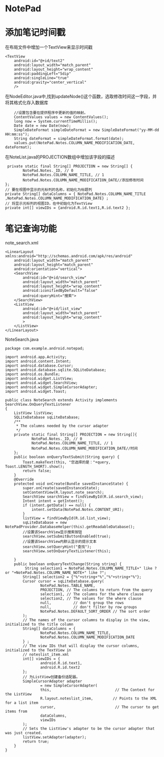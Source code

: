 # NotePad
# 添加笔记时间戳
在布局文件中增加一个TextView来显示时间戳

    <TextView
        android:id="@+id/text2"
        android:layout_width="match_parent"
        android:layout_height="wrap_content"
        android:paddingLeft="5dip"
        android:singleLine="true"
        android:gravity="center_vertical"
        />

在NodeEditor.java中,找到updateNode()这个函数，选取修改时间这一字段，并将其格式化存入数据库

        //设置包含要在提供程序中更新的值的映射。
        ContentValues values = new ContentValues();
        long now = System.currentTimeMillis();
        Date date = new Date(now);
        SimpleDateFormat simpleDateFormat = new SimpleDateFormat("yy-MM-dd HH:mm:ss");
        String dateFormat = simpleDateFormat.format(date);
        values.put(NotePad.Notes.COLUMN_NAME_MODIFICATION_DATE, dateFormat);
        
在NoteList.java的PROJECTION数组中增加该字段的描述

     private static final String[] PROJECTION = new String[] {
            NotePad.Notes._ID, // 0
            NotePad.Notes.COLUMN_NAME_TITLE, // 1
            NotePad.Notes.COLUMN_NAME_MODIFICATION_DATE//添加修改时间
    };
    // 要在视图中显示的光标列的名称，初始化为标题列
    private String[] dataColumns = { NotePad.Notes.COLUMN_NAME_TITLE ,NotePad.Notes.COLUMN_NAME_MODIFICATION_DATE} ;
    // 将显示光标列的视图ID，在中初始化为TextView
    private int[] viewIDs = {android.R.id.text1,R.id.text2 };
# 笔记查询功能
note_search.xml

    <LinearLayout xmlns:android="http://schemas.android.com/apk/res/android"
        android:layout_width="match_parent"
        android:layout_height="match_parent"
        android:orientation="vertical">
        <SearchView
            android:id="@+id/search_view"
            android:layout_width="match_parent"
            android:layout_height="wrap_content"
            android:iconifiedByDefault="false"
            android:queryHint="搜索">
        </SearchView>
        <ListView
            android:id="@+id/list_view"
            android:layout_width="match_parent"
            android:layout_height="wrap_content"
            >
        </ListView>
    </LinearLayout>

NoteSearch.java

    
    package com.example.android.notepad;

    import android.app.Activity;
    import android.content.Intent;
    import android.database.Cursor;
    import android.database.sqlite.SQLiteDatabase;
    import android.os.Bundle;
    import android.widget.ListView;
    import android.widget.SearchView;
    import android.widget.SimpleCursorAdapter;
    import android.widget.Toast;

    public class NoteSearch extends Activity implements SearchView.OnQueryTextListener
    {
        ListView listView;
        SQLiteDatabase sqLiteDatabase;
        /**
         * The columns needed by the cursor adapter
         */
        private static final String[] PROJECTION = new String[]{
                NotePad.Notes._ID, // 0
                NotePad.Notes.COLUMN_NAME_TITLE, // 1
                NotePad.Notes.COLUMN_NAME_MODIFICATION_DATE//时间
        };
        public boolean onQueryTextSubmit(String query) {
            Toast.makeText(this, "您选择的是："+query, Toast.LENGTH_SHORT).show();
            return false;
        }
        @Override
        protected void onCreate(Bundle savedInstanceState) {
            super.onCreate(savedInstanceState);
            setContentView(R.layout.note_search);
            SearchView searchView = findViewById(R.id.search_view);
            Intent intent = getIntent();
            if (intent.getData() == null) {
                intent.setData(NotePad.Notes.CONTENT_URI);
            }
            listView = findViewById(R.id.list_view);
            sqLiteDatabase = new NotePadProvider.DatabaseHelper(this).getReadableDatabase();
            //设置该SearchView显示搜索按钮
            searchView.setSubmitButtonEnabled(true);
            //设置该SearchView内默认显示的提示文本
            searchView.setQueryHint("查找");
            searchView.setOnQueryTextListener(this);

        }
        public boolean onQueryTextChange(String string) {
             String selection1 = NotePad.Notes.COLUMN_NAME_TITLE+" like ? or "+NotePad.Notes.COLUMN_NAME_NOTE+" like ?";
            String[] selection2 = {"%"+string+"%","%"+string+"%"};
            Cursor cursor = sqLiteDatabase.query(
                    NotePad.Notes.TABLE_NAME,
                    PROJECTION, // The columns to return from the query
                    selection1, // The columns for the where clause
                    selection2, // The values for the where clause
                    null,          // don't group the rows
                    null,          // don't filter by row groups
                    NotePad.Notes.DEFAULT_SORT_ORDER // The sort order
            );
            // The names of the cursor columns to display in the view, initialized to the title column
            String[] dataColumns = {
                    NotePad.Notes.COLUMN_NAME_TITLE,
                    NotePad.Notes.COLUMN_NAME_MODIFICATION_DATE
            } ;
            // The view IDs that will display the cursor columns, initialized to the TextView in
            // noteslist_item.xml
            int[] viewIDs = {
                    android.R.id.text1,
                    android.R.id.text2
            };
            // 为ListView创建备份适配器。
            SimpleCursorAdapter adapter
                    = new SimpleCursorAdapter(
                    this,                             // The Context for the ListView
                    R.layout.noteslist_item,         // Points to the XML for a list item
                    cursor,                           // The cursor to get items from
                    dataColumns,
                    viewIDs
            );
            // Sets the ListView's adapter to be the cursor adapter that was just created.
            listView.setAdapter(adapter);
            return true;
        }
    }
